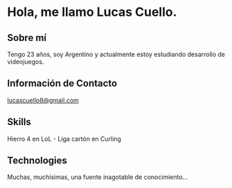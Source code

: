 # Hola, me llamo Lucas Cuello.

## Sobre mí

Tengo 23 años, soy Argentino y actualmente estoy estudiando desarrollo de videojuegos.

## Información de Contacto

lucascuello8@gmail.com

## Skills

Hierro 4 en LoL - Liga cartón en Curling

## Technologies

Muchas, muchísimas, una fuente inagotable de conocimiento...

